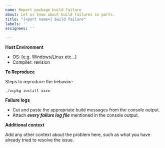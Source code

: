 ```yaml
---
name: Report package build failure
about: Let us know about build failures in ports.
title: "[<port name>] build failure"
labels: ''
assignees: ''

---
```


<!-- ⚠ Please use the generated issue template instead to report a port build failure. ⚠ -->
<!-- ❓ You can find its location at the end of the console output. ❓ -->

**Host Environment**

- OS: [e.g. Windows/Linux etc...]
- Compiler: revision

**To Reproduce**

Steps to reproduce the behavior:

`./vcpkg install xxxx`

**Failure logs**

- Cut and paste the appropriate build messages from the console output.
- Attach ***every failure log file*** mentioned in the console output.

<!-- ‼ **The console output by itself is not enough to investigate a build failure.** ‼ -->

**Additional context**

Add any other context about the problem here, such as what you have already tried to resolve the issue.
